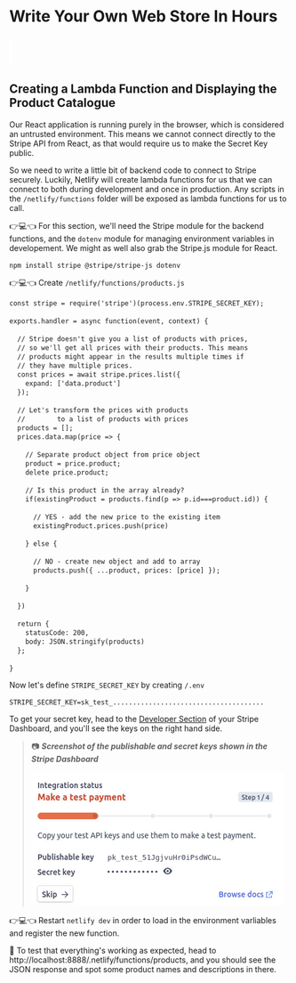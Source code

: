 # Write Your Own Web Store In Hours

![spacer](workshop-assets/readme-images/spacer.png)

## Creating a Lambda Function and Displaying the Product Catalogue

Our React application is running purely in the browser, which is considered an untrusted environment. This means we cannot connect directly to the Stripe API from React, as that would require us to make the Secret Key public.

So we need to write a little bit of backend code to connect to Stripe securely. Luckily, Netlify will create lambda functions for us that we can connect to both during development and once in production. Any scripts in the `/netlify/functions` folder will be exposed as lambda functions for us to call.

👉💻👈 For this section, we'll need the Stripe module for the backend functions, and the `dotenv` module for managing environment variables in developement. We might as well also grab the Stripe.js module for React.

```shell
npm install stripe @stripe/stripe-js dotenv
```

👉💻👈 Create `/netlify/functions/products.js`

```
const stripe = require('stripe')(process.env.STRIPE_SECRET_KEY);

exports.handler = async function(event, context) {

  // Stripe doesn't give you a list of products with prices,
  // so we'll get all prices with their products. This means
  // products might appear in the results multiple times if
  // they have multiple prices.
  const prices = await stripe.prices.list({
    expand: ['data.product']
  });

  // Let's transform the prices with products
  //        to a list of products with prices
  products = [];
  prices.data.map(price => {

    // Separate product object from price object
    product = price.product;
    delete price.product;

    // Is this product in the array already?
    if(existingProduct = products.find(p => p.id===product.id)) {

      // YES - add the new price to the existing item
      existingProduct.prices.push(price)

    } else {

      // NO - create new object and add to array
      products.push({ ...product, prices: [price] });

    }

  })

  return {
    statusCode: 200,
    body: JSON.stringify(products)
  };

}
```

Now let's define `STRIPE_SECRET_KEY` by creating `/.env`

```
STRIPE_SECRET_KEY=sk_test_......................................
```

To get your secret key, head to the [Developer Section](https://dashboard.stripe.com/test/developers) of your Stripe Dashboard, and you'll see the keys on the right hand side.

> 📷 **_Screenshot of the publishable and secret keys shown in the Stripe Dashboard_**
>
> ![Stripe Secret Keys](workshop-assets/readme-images/stripe-get-keys.jpg)

👉💻👈 Restart `netlify dev` in order to load in the environment varliables and register the new function.

🧪 To test that everything's working as expected, head to http://localhost:8888/.netlify/functions/products, and you should see the JSON response and spot some product names and descriptions in there.
